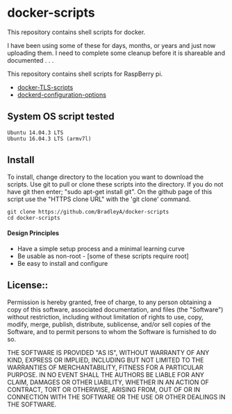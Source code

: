 # docker-scripts
This repository contains shell scripts for docker.

I have been using some of these for days, months, or years and just now uploading them. I need to complete some cleanup before it is shareable and documented . . .

This repository contains shell scripts for RaspBerry pi.

 * [docker-TLS-scripts](https://github.com/BradleyA/docker-scripts/tree/master/docker-TLS-scripts)
 * [dockerd-configuration-options](https://github.com/BradleyA/docker-scripts/tree/master/dockerd-configuration-options)

## System OS script tested

    Ubuntu 14.04.3 LTS
    Ubuntu 16.04.3 LTS (armv7l)

## Install

To install, change directory to the location you want to download the scripts. Use git to pull or clone these scripts into the directory. If you do not have git then enter; "sudo apt-get install git". On the github page of this script use the "HTTPS clone URL" with the 'git clone' command.

    git clone https://github.com/BradleyA/docker-scripts
    cd docker-scripts

#### Design Principles
 * Have a simple setup process and a minimal learning curve
 * Be usable as non-root - [some of these scripts require root]
 * Be easy to install and configure

## License::

Permission is hereby granted, free of charge, to any person obtaining a copy of this software, associated documentation, and files (the "Software") without restriction, including without limitation of rights to use, copy, modify, merge, publish, distribute, sublicense, and/or sell copies of the Software, and to permit persons to whom the Software is furnished to do so.

THE SOFTWARE IS PROVIDED "AS IS", WITHOUT WARRANTY OF ANY KIND, EXPRESS OR IMPLIED, INCLUDING BUT NOT LIMITED TO THE WARRANTIES OF MERCHANTABILITY, FITNESS FOR A PARTICULAR PURPOSE. IN NO EVENT SHALL THE AUTHORS BE LIABLE FOR ANY CLAIM, DAMAGES OR OTHER LIABILITY, WHETHER IN AN ACTION OF CONTRACT, TORT OR OTHERWISE, ARISING FROM, OUT OF OR IN CONNECTION WITH THE SOFTWARE OR THE USE OR OTHER DEALINGS IN THE SOFTWARE.
